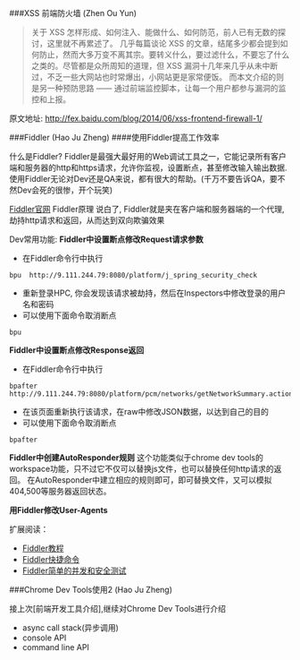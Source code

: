 ﻿###XSS 前端防火墙 (Zhen Ou Yun)

>关于 XSS 怎样形成、如何注入、能做什么、如何防范，前人已有无数的探讨，这里就不再累述了。
>几乎每篇谈论 XSS 的文章，结尾多少都会提到如何防止，然而大多万变不离其宗。要转义什么，要过滤什么，不要忘了什么之类的。尽管都是众所周知的道理，但 XSS 漏洞十几年来几乎从未中断过，不乏一些大网站也时常爆出，小网站更是家常便饭。
>而本文介绍的则是另一种预防思路 —— 通过前端监控脚本，让每一个用户都参与漏洞的监控和上报。

原文地址: http://fex.baidu.com/blog/2014/06/xss-frontend-firewall-1/


###Fiddler (Hao Ju Zheng)
####使用Fiddler提高工作效率

什么是Fiddler?
Fiddler是最强大最好用的Web调试工具之一，它能记录所有客户端和服务器的http和https请求，允许你监视，设置断点，甚至修改输入输出数据. 使用Fiddler无论对Dev还是QA来说，都有很大的帮助。(千万不要告诉QA，要不然Dev会死的很惨，开个玩笑)

[Fiddler官网][1]
Fiddler原理
说白了, Fiddler就是夹在客户端和服务器端的一个代理, 劫持http请求和返回，从而达到双向欺骗效果

Dev常用功能:
**Fiddler中设置断点修改Request请求参数**

- 在Fiddler命令行中执行
```shell
bpu  http://9.111.244.79:8080/platform/j_spring_security_check
```
- 重新登录HPC, 你会发现该请求被劫持，然后在Inspectors中修改登录的用户名和密码
- 可以使用下面命令取消断点
```shell
bpu
```

**Fiddler中设置断点修改Response返回**

- 在Fiddler命令行中执行
```shell
bpafter http://9.111.244.79:8080/platform/pcm/networks/getNetworkSummary.action
```
- 在该页面重新执行该请求，在raw中修改JSON数据，以达到自己的目的
- 可以使用下面命令取消断点
```shell
bpafter
```

**Fiddler中创建AutoResponder规则**
这个功能类似于chrome dev tools的workspace功能，只不过它不仅可以替换js文件，也可以替换任何http请求的返回。
在AutoResponder中建立相应的规则即可，即可替换文件，又可以模拟404,500等服务器返回状态。

**用Fiddler修改User-Agents**


扩展阅读：

- [Fiddler教程][0]
- [Fiddler快捷命令][1]
- [Fiddler简单的并发和安全测试][3]

[0]:http://www.cnblogs.com/TankXiao/archive/2012/02/06/2337728.html
[1]:http://www.telerik.com/fiddler
[2]:http://www.xuanfengge.com/fiddler2-shortcut-command-tutorial-translation.html
[3]:http://www.justwinit.cn/post/4605/

###Chrome Dev Tools使用2 (Hao Ju Zheng)

接上次[前端开发工具介绍],继续对Chrome Dev Tools进行介绍
- async call stack(异步调用)
- console API
- command line API

[4]:https://github.com/hjzheng/CUF_meeting_knowledge_share/issues/4